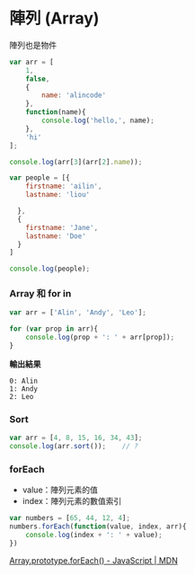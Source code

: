 # 陣列 (Array)

陣列也是物件

```js
var arr = [
	1,
	false,
	{
		name: 'alincode'
	},
	function(name){
		console.log('hello,', name);
	},
	'hi'
];

console.log(arr[3](arr[2].name));
```
<!-- hello, alincode -->

```js
var people = [{
    firstname: 'ailin',
    lastname: 'liou'

  },
  {
    firstname: 'Jane',
    lastname: 'Doe'
  }
]

console.log(people);
```

### Array 和 for in

```js
var arr = ['Alin', 'Andy', 'Leo'];

for (var prop in arr){
	console.log(prop + ': ' + arr[prop]);
}
```

**輸出結果**

```
0: Alin
1: Andy
2: Leo
```

### Sort

<!--它並沒有先檢查型別在排序，而是把它當作字串排序。-->

```js
var arr = [4, 8, 15, 16, 34, 43];
console.log(arr.sort());	// ?
```

### forEach

* value：陣列元素的值
* index：陣列元素的數值索引

```js
var numbers = [65, 44, 12, 4];
numbers.forEach(function(value, index, arr){
	console.log(index + ': ' + value);
})
```

[Array.prototype.forEach() - JavaScript | MDN](https://developer.mozilla.org/zh-TW/docs/Web/JavaScript/Reference/Global_Objects/Array/forEach)